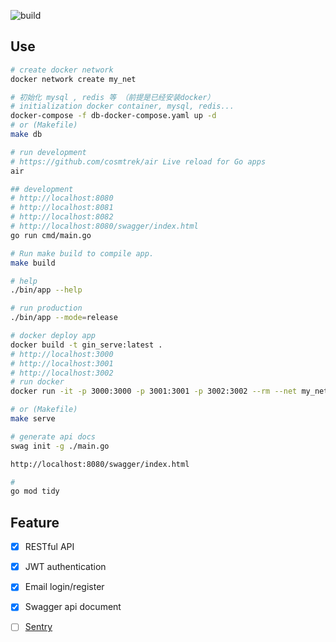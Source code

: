 ![build](https://github.com/freeshineit/gin_serve/workflows/build/badge.svg)


## Use

```bash
# create docker network
docker network create my_net

# 初始化 mysql , redis 等 （前提是已经安装docker） 
# initialization docker container, mysql, redis...
docker-compose -f db-docker-compose.yaml up -d
# or (Makefile)
make db

# run development
# https://github.com/cosmtrek/air Live reload for Go apps
air

## development
# http://localhost:8080
# http://localhost:8081
# http://localhost:8082
# http://localhost:8080/swagger/index.html
go run cmd/main.go

# Run make build to compile app.
make build

# help
./bin/app --help

# run production 
./bin/app --mode=release

# docker deploy app
docker build -t gin_serve:latest .
# http://localhost:3000
# http://localhost:3001
# http://localhost:3002
# run docker
docker run -it -p 3000:3000 -p 3001:3001 -p 3002:3002 --rm --net my_net --name gin_serve_api_service gin_serve:latest

# or (Makefile)
make serve

# generate api docs
swag init -g ./main.go

http://localhost:8080/swagger/index.html

#
go mod tidy

```

## Feature 

- [x] RESTful API 
- [x] JWT authentication
- [x] Email login/register
- [x] Swagger api document
- [ ] [Sentry](https://sentry.io/welcome/)



